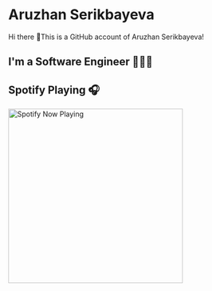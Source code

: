 # Aruzhan Serikbayeva

Hi there 👋This is a GitHub account of Aruzhan Serikbayeva!

## I'm a Software Engineer 👨🏻‍💻

## Spotify Playing 🎧
[<img src="https://<https://spotify-now-playing-s3rikbaeva.vercel.app/>/api/spotify-playing" alt="Spotify Now Playing" width="350" />](https://open.spotify.com/user/<b720w8kh7uxwjlt27lblhuzkm?si=4559283ce10c43ab>)
